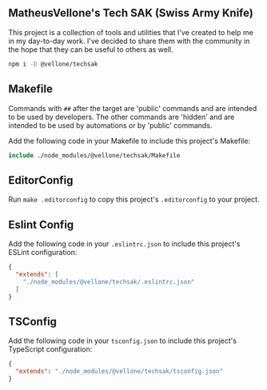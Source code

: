 MatheusVellone's Tech SAK (Swiss Army Knife)
---

This project is a collection of tools and utilities that I've created to help me in my day-to-day work. I've decided to share them with the community in the hope that they can be useful to others as well.

```sh
npm i -D @vellone/techsak
```

## Makefile
Commands with `##` after the target are 'public' commands and are intended to be used by developers.
The other commands are 'hidden' and are intended to be used by automations or by 'public' commands.

Add the following code in your Makefile to include this project's Makefile:

```makefile
include ./node_modules/@vellone/techsak/Makefile
```

## EditorConfig
Run `make .editorconfig` to copy this project's `.editorconfig` to your project.

## Eslint Config
Add the following code in your `.eslintrc.json` to include this project's ESLint configuration:

```json
{
  "extends": [
    "./node_modules/@vellone/techsak/.eslintrc.json"
  ]
}
```


## TSConfig

Add the following code in your `tsconfig.json` to include this project's TypeScript configuration:

```json
{
  "extends": "./node_modules/@vellone/techsak/tsconfig.json"
}
```
